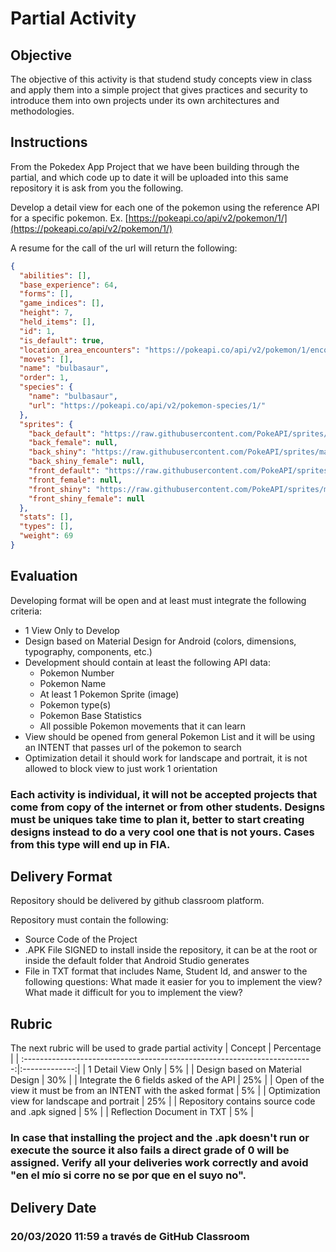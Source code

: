 # Partial Activity

## Objective

The objective of this activity is that studend study concepts view in class and apply them into a simple project that gives practices and security to introduce them into own projects under its own architectures and methodologies.

## Instructions

From the Pokedex App Project that we have been building through the partial, and which code up to date it will be uploaded into this same repository it is ask from you the following.

Develop a detail view for each one of the pokemon using the reference API for a specific pokemon. Ex. [https://pokeapi.co/api/v2/pokemon/1/](https://pokeapi.co/api/v2/pokemon/1/)

A resume for the call of the url will return the following:
```json
{
  "abilities": [],
  "base_experience": 64,
  "forms": [],
  "game_indices": [],
  "height": 7,
  "held_items": [],
  "id": 1,
  "is_default": true,
  "location_area_encounters": "https://pokeapi.co/api/v2/pokemon/1/encounters",
  "moves": [],
  "name": "bulbasaur",
  "order": 1,
  "species": {
    "name": "bulbasaur",
    "url": "https://pokeapi.co/api/v2/pokemon-species/1/"
  },
  "sprites": {
    "back_default": "https://raw.githubusercontent.com/PokeAPI/sprites/master/sprites/pokemon/back/1.png",
    "back_female": null,
    "back_shiny": "https://raw.githubusercontent.com/PokeAPI/sprites/master/sprites/pokemon/back/shiny/1.png",
    "back_shiny_female": null,
    "front_default": "https://raw.githubusercontent.com/PokeAPI/sprites/master/sprites/pokemon/1.png",
    "front_female": null,
    "front_shiny": "https://raw.githubusercontent.com/PokeAPI/sprites/master/sprites/pokemon/shiny/1.png",
    "front_shiny_female": null
  },
  "stats": [],
  "types": [],
  "weight": 69
}
```
## Evaluation

Developing format will be open and at least must integrate the following criteria:

* 1 View Only to Develop
* Design based on Material Design for Android (colors, dimensions, typography, components, etc.)
* Development should contain at least the following API data: 
	* Pokemon Number
	* Pokemon Name
	* At least 1 Pokemon Sprite (image)
	* Pokemon type(s)
	* Pokemon Base Statistics
	* All possible Pokemon movements that it can learn
* View should be opened from general Pokemon List and it will be using an INTENT that passes url of the pokemon to search
* Optimization detail it should work for landscape and portrait, it is not allowed to block view to just work 1 orientation

### Each activity is individual, it will not be accepted projects that come from copy of the internet or from other students. Designs must be uniques take time to plan it, better to start creating designs instead to do a very cool one that is not yours. Cases from this type will end up in FIA.

## Delivery Format

Repository should be delivered by github classroom platform.

Repository must contain the following:

* Source Code of the Project
* .APK File SIGNED to install inside the repository, it can be at the root or inside the default folder that Android Studio generates
* File in TXT format that includes Name, Student Id, and answer to the following questions: What made it easier for you to implement the view? What made it difficult for you to implement the view?

## Rubric

The next rubric will be used to grade partial activity
| Concept                                                                   | Percentage    |
| :------------------------------------------------------------------------:|:-------------:|
| 1 Detail View Only                                                        |  5%           |
| Design based on Material Design                                           | 30%           |
| Integrate the 6 fields asked of the API                                   | 25%           |
| Open of the view it must be from an INTENT with the asked format          |  5%           |
| Optimization view for landscape and portrait                              | 25%           |
| Repository contains source code and .apk signed                           |  5%           |
| Reflection Document in TXT                                                |  5%           |

### In case that installing the project and the .apk doesn't run or execute the source it also fails a direct grade of 0 will be assigned. Verify all your deliveries work correctly and avoid "en el mío si corre no se por que en el suyo no".

## Delivery Date

### 20/03/2020 11:59 a través de GitHub Classroom